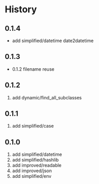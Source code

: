 # History

## 0.1.4

* add simplified/datetime date2datetime

## 0.1.3

* 0.1.2 filename reuse

## 0.1.2

1. add dynamic/find_all_subclasses

## 0.1.1

1. add simplified/case

## 0.1.0

1. add simplified/datetime
2. add simplified/hashlib
3. add improved/readable
4. add improved/json
5. add simplified/env
